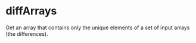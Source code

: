 # diffArrays
Get an array that contains only the unique elements of a set of input arrays (the differences).
